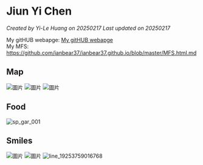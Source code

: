 # Jiun Yi Chen

*Created by Yi-Le Huang on 20250217 Last updated on 20250217*

My gitHUB webapge: [My gitHUB webapge](https://ianbear37.github.io/)\
My MFS: https://github.com/ianbear37/ianbear37.github.io/blob/master/MFS.html.md









## Map
![圖片](https://github.com/user-attachments/assets/170b2d91-c642-4730-b541-0848059502a8)
![圖片](https://github.com/user-attachments/assets/5a4b7b14-e3c2-484d-b9ec-788a102c04d0)
![圖片](https://github.com/user-attachments/assets/1e574f10-c500-4450-ac8f-6e008c2d0f73)
## Food
![sp_gar_001](https://github.com/user-attachments/assets/9f3197c4-f24d-469b-97dc-3b62fd0bcc6f)


## Smiles
![圖片](https://github.com/user-attachments/assets/eb0a3268-aa12-4b52-a972-5cb62e3ce226)
![圖片](https://github.com/user-attachments/assets/da3fac69-b4d8-4d5e-bfc5-170fab20826d)
![line_19253759016768](https://github.com/user-attachments/assets/b9318093-53ec-427e-a2eb-2fdd7f47553b)

